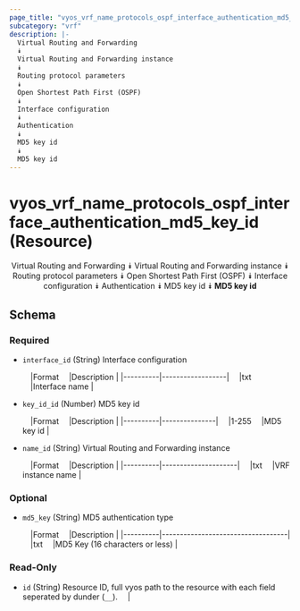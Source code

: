 ```yaml
---
page_title: "vyos_vrf_name_protocols_ospf_interface_authentication_md5_key_id Resource - terraform-provider-vyos"
subcategory: "vrf"
description: |-
  Virtual Routing and Forwarding
  ⯯
  Virtual Routing and Forwarding instance
  ⯯
  Routing protocol parameters
  ⯯
  Open Shortest Path First (OSPF)
  ⯯
  Interface configuration
  ⯯
  Authentication
  ⯯
  MD5 key id
  ⯯
  MD5 key id
---
```


# vyos_vrf_name_protocols_ospf_interface_authentication_md5_key_id (Resource)
<center>

Virtual Routing and Forwarding
⯯
Virtual Routing and Forwarding instance
⯯
Routing protocol parameters
⯯
Open Shortest Path First (OSPF)
⯯
Interface configuration
⯯
Authentication
⯯
MD5 key id
⯯
**MD5 key id**


</center>

## Schema

### Required

- `interface_id` (String) Interface configuration

    &emsp;|Format  &emsp;|Description     |
    |----------|------------------|
    &emsp;|txt     &emsp;|Interface name  |
- `key_id_id` (Number) MD5 key id

    &emsp;|Format  &emsp;|Description  |
    |----------|---------------|
    &emsp;|1-255   &emsp;|MD5 key id   |
- `name_id` (String) Virtual Routing and Forwarding instance

    &emsp;|Format  &emsp;|Description        |
    |----------|---------------------|
    &emsp;|txt     &emsp;|VRF instance name  |

### Optional

- `md5_key` (String) MD5 authentication type

    &emsp;|Format  &emsp;|Description                      |
    |----------|-----------------------------------|
    &emsp;|txt     &emsp;|MD5 Key (16 characters or less)  |

### Read-Only

- `id` (String) Resource ID, full vyos path to the resource with each field seperated by dunder (`__`).  &emsp;|

